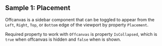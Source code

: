 ## Sample 1: Placement

Offcanvas is a sidebar component that can be toggled to appear from the `Left`, `Right`, `Top`, or `Bottom` edge of the viewport by property `Placement`. 

Required property to work with `Offcanvas` is property `IsCollapsed`, which is `true` when offcanvas is hidden and `false` when is shown.
